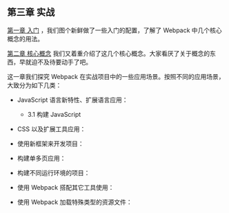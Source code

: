 ## 第三章 实战

[第一章 入门](/di-yi-zhang-ru-men-pei-zhi.md) ，我们图个新鲜做了一些入门的配置，了解了 Webpack 中几个核心概念的用法。

[第二章 核心概念](/di-er-zhang-he-xin-gai-nian.md) 我们又着重介绍了这几个核心概念。大家看厌了关于概念的东西，早就迫不及待要动手了吧。

这一章我们探究 Webpack 在实战项目中的一些应用场景。按照不同的应用场景，大致分为如下几类：

- JavaScript 语言新特性、扩展语言应用：

    - 3.1 构建 JavaScript
    
    
- CSS 以及扩展工具应用：

- 使用新框架来开发项目：

- 构建单多页应用：

- 构建不同运行环境的项目：

- 使用 Webpack 搭配其它工具使用：

- 使用 Webpack 加载特殊类型的资源文件：